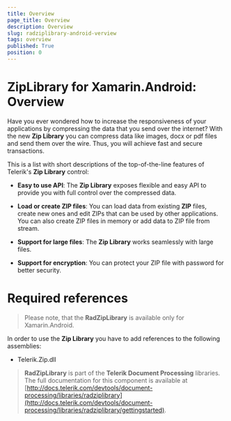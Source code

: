 ```yaml
---
title: Overview
page_title: Overview
description: Overview
slug: radziplibrary-android-verview
tags: overview
published: True
position: 0
---
```


# ZipLibrary for Xamarin.Android: Overview

Have you ever wondered how to increase the responsiveness of your applications by compressing the data that you send over the internet? With the new __Zip Library__ you can compress data like images, docx or pdf files and send them over the wire. Thus, you will achieve fast and secure transactions. 

This is a list with short descriptions of the top-of-the-line features of Telerik's __Zip Library__ control:
        

* __Easy to use API__: The __Zip Library__ exposes flexible and easy API to provide you with full control over the compressed data.
            

* __Load or create ZIP files__: You can load data from existing __ZIP__ files, create new ones and edit ZIPs that can be used by other applications. You can also create ZIP files in memory or add data to ZIP file from stream.
            

* __Support for large files__: The __Zip Library__ works seamlessly with large files.
            

* __Support for encryption__: You can protect your ZIP file with password for better security.

# Required references
> Please note, that the **RadZipLibrary** is available only for Xamarin.Android.


In order to use the __Zip Library__ you have to add references to the following assemblies:

- Telerik.Zip.dll


>**RadZipLibrary** is part of the **Telerik Document Processing** libraries. The full documentation for this component is available at [http://docs.telerik.com/devtools/document-processing/libraries/radziplibrary](http://docs.telerik.com/devtools/document-processing/libraries/radziplibrary/gettingstarted).
            
